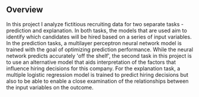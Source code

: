 ## Overview

In this project I analyze fictitious recruiting data for two separate tasks - prediction and explanation. In both tasks, the models that are used aim to identify which candidates will be hired based on a series of input variables. In the prediction tasks, a multilayer perceptron neural network model is trained with the goal of optimizing prediction performance. While the neural network predicts accurately 'off the shelf', the second task in this project is to use an alternative model that aids interpretation of the factors that influence hiring decisions for this company. For the explanation task, a multiple logistic regression model is trained to predict hiring decisions but also to be able to enable a close examination of the relationships between the input variables on the outcome. 

